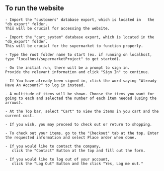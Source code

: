 ##  To run the website
    - Import the "customers" database export, which is located in   the    "db_export" folder. 
    This will be crucial for accessing the website.

    - Import the "cart_system" database export, which is located in the "db_export" folder.
    This will be crucial for the supermarket to function properly.

    - Type the root folder name to start (ex. if running on localhost, 
    type "localhost/supermarketProject" to get started).

    - On the initial run, there will be a prompt to sign in. 
    Provide the relevant information and click "Sign In" to continue.

    - If You have already been signed in, click the word saying "Already Have An Account?" to log in instead.

    - A multitude of items will be shown. Choose the items you want for going to each and selected the number of each item needed (using the arrows).

    - At the Top bar, select "Cart" to view the items in you cart and the current cost.

    - If you wish, you may proceed to check out or return to shopping. 
    
    - To check out your items, go to the "Checkout" tab at the top. Enter the requested information and select Place order when done.

    - If you would like to contact the company, 
       click the "Contact" Button at the top and fill out the form.

    - If you would like to log out of your account,
       click the "Log Out" Button and the click "Yes, Log me out."